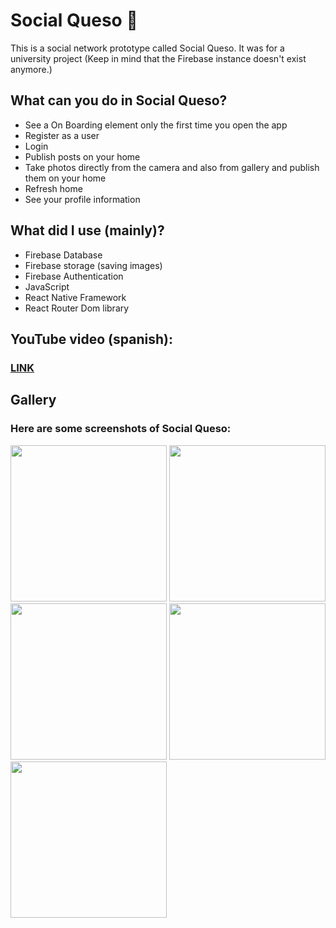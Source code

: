 # Social Queso 🧀
This is a social network prototype called Social Queso. It was for a university project (Keep in mind that the Firebase instance doesn't exist anymore.)
## What can you do in Social Queso?
- See a On Boarding element only the first time you open the app
- Register as a user
- Login
- Publish posts on your home
- Take photos directly from the camera and also from gallery and publish them on your home
- Refresh home
- See your profile information
## What did I use (mainly)?
- Firebase Database
- Firebase storage (saving images)
- Firebase Authentication
- JavaScript
- React Native Framework
- React Router Dom library
## YouTube video (spanish):
### [LINK](https://youtu.be/xsF8pL8rwJM)
## Gallery
### Here are some screenshots of Social Queso:
<img src="https://github.com/DeusEli/Social-Queso/assets/54603839/3c8f061e-336b-4f96-b2de-5c4efbdb078b" width="250"/>
<img src="https://github.com/DeusEli/Social-Queso/assets/54603839/da2903f0-2ee9-4586-b104-10b639c7fde5" width="250"/>
<img src="https://github.com/DeusEli/Social-Queso/assets/54603839/b03e0bf4-9a0d-4800-8357-f87b65e68062" width="250"/>
<img src="https://github.com/DeusEli/Social-Queso/assets/54603839/a9266019-f253-4dce-997d-ac573a132927" width="250"/>
<img src="https://github.com/DeusEli/Social-Queso/assets/54603839/d992b8fe-f2e9-470d-b1b8-dc54b45b8f7c" width="250"/>

